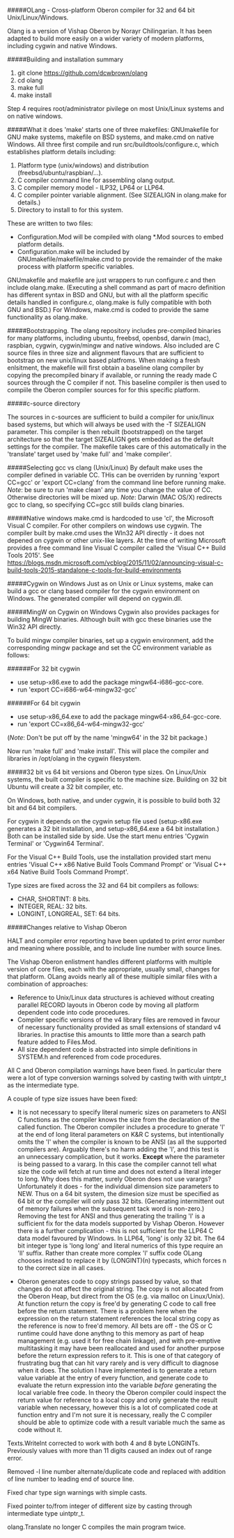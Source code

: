 #####OLang - Cross-platform Oberon compiler for 32 and 64 bit Unix/Linux/Windows.

Olang is a version of Vishap Oberon by Norayr Chilingarian. It has been adapted to build more easily on a wider variety of modern platforms, including cygwin and native Windows.

#####Building and installation summary

1. git clone https://github.com/dcwbrown/olang
2. cd olang
3. make full
4. make install

Step 4 requires root/administrator pivilege on most Unix/Linux systems and on native windows.

#####What it does
'make' starts one of three makefiles: GNUmakefile for GNU make systems, makefile on BSD systems, and make.cmd on native Windows. 
All three first compile and run src/buildtools/configure.c, which establishes platform details including:

1. Platform type (unix/windows) and distribution (freebsd/ubuntu/raspbian/...).
2. C compiler command line for assembling olang output.
3. C compiler memory model - ILP32, LP64 or LLP64.
4. C compiler pointer variable alignment. (See SIZEALIGN in olang.make for details.)
5. Directory to install to for this system.

These are written to two files: 
 - Configuration.Mod will be compiled with olang *.Mod sources to embed platform details.
 - Configuration.make will be included by GNUmakefile/makefile/make.cmd to provide the remainder of the make process with platform specific variables.

GNUmakefile and makefile are just wrappers to run configure.c and then include olang.make. (Executing a shell command as part of macro definition has different syntax in BSD and GNU, but with all the platform specific details handled in configure.c, olang.make is fully compatible with both GNU and BSD.) For Windows, make.cmd is coded to provide the same functionality as olang.make.

#####Bootstrapping.
The olang repository includes pre-compiled binaries for many platforms, including ubuntu, freebsd, openbsd, darwin (mac), raspbian, cygwin, cygwin/mingw and native windows.
Also included are C source files in three size and alignment flavours that are sufficient to bootstrap on new unix/linux based platfroms.
When making a fresh enlsitment, the makefile will first obtain a baseline olang compiler by copying the precompiled binary if available, or running the ready made C sources through the C compiler if not. This baseline compiler is then used to compiile the Oberon compiler sources for for this specific platform.

#####c-source directory

The sources in c-sources are sufficient to build a compiler for unix/linux based systems, but which  will always be used with the -T SIZEALIGN parameter. This compiler is then rebuilt (bootstrapped) on the target architecture so that the target SIZEALIGN gets embedded as the default settings for the compiler. The makefile takes care of this automatically in the 'translate' target used by 'make full' and 'make compiler'.

#####Selecting gcc vs clang (Unix/Linux)
By default make uses the compiler defined in variable CC. THis can be overriden by running 'export CC=gcc' or 'export CC=clang' from the command line before running make.
*Note*: be sure to run 'make clean' any time you change the value of CC. Otherwise directories will be mixed up.
*Note*: Darwin (MAC OS/X) redirects gcc to clang, so specifying CC=gcc still builds clang binaries.

#####Native windows
make.cmd is hardcoded to use 'cl', the Microsoft Visual C compiler. For other compilers on windows use cygwin.
The compiler built by make.cmd uses the WIn32 API directly - it does not depened on cygwin or other unix-like layers.
At the time of writing Microsoft provides a free command line Visual C compiler called the 'Visual C++ Build Tools 2015'. See https://blogs.msdn.microsoft.com/vcblog/2015/11/02/announcing-visual-c-build-tools-2015-standalone-c-tools-for-build-environments

#####Cygwin on Windows
Just as on Unix or Linux systems, make can build a gcc or clang based compiler for the cygwin environment on Windows. The generated compiler will depend on cygwin.dll.

#####MingW on Cygwin on Windows
Cygwin also provides packages for building MingW binaries. Although built with gcc these binaries use the Win32 API directly.

To build mingw compiler binaries, set up a cygwin environment, add the corresponding mingw package and set the CC environment variable as follows:

######For 32 bit cygwin
 - use setup-x86.exe to add the package mingw64-i686-gcc-core.
 - run 'export CC=i686-w64-mingw32-gcc'

######For 64 bit cygwin
 - use setup-x86_64.exe to add the package mingw64-x86_64-gcc-core.
 - run 'export CC=x86_64-w64-mingw32-gcc'

(*Note*: Don't be put off by the name 'mingw64' in the 32 bit package.)

Now run 'make full' and 'make install'. This will place the compiler and libraries in /opt/olang in the cygwin filesystem.

#####32 bit vs 64 bit versions and Oberon type sizes.
On Linux/Unix systems, the built compiler is specific to the machine size. Building on 32 bit Ubuntu will create a 32 bit compiler, etc.

On Windows, both native, and under cygwin, it is possible to build both 32 bit and 64 bit compilers. 

For cygwin it depends on the cygwin setup file used (setup-x86.exe generates a 32 bit installation, and setup-x86_64.exe a 64 bit installation.) Both can be installed side by side. Use the start menu entries 'Cygwin Terminal' or 'Cygwin64 Terminal'.

For the Visual C\++ Build Tools,  use the installation provided start menu entries 'Visual C\++ x86 Native Build Tools Command Prompt' or 'Visual C\++ x64 Native Build Tools Command Prompt'. 

Type sizes are fixed across the 32 and 64 bit compilers as follows:
 - CHAR, SHORTINT: 8 bits.
 - INTEGER, REAL: 32 bits.
 - LONGINT, LONGREAL, SET: 64 bits.

#####Changes relative to Vishap Oberon

HALT and compiler error reporting have been updated to print error number and meaning where possible, and to include line number with source lines.

The Vishap Oberon enlistment handles different platforms with multiple version of core files, each with the appropriate, usually small, changes for that platform. OLang avoids nearly all of these multiple similar files with a combination of approaches:

 - Reference to Unix/Linux data structures is achieved without creating parallel RECORD layouts in Oberon code by moving all platform dependent code into code procedures.
 - Compiler specific versions of the v4 library files are removed in favour of necessary functionality provided as small extensions of standard v4 libraries. In practise this amounts to little more than a search path feature added to Files.Mod.
 - All size dependent code is abstracted into simple definitions in SYSTEM.h and referenced from code procedures.

All C and Oberon compilation warnings have been fixed. In particular there were a lot of type conversion warnings solved by casting twith with uintptr_t as the intermediate type.

A couple of type size issues have been fixed:

 - It is not necessary to specify literal numeric sizes on parameters to ANSI C functions as the compiler knows the size from the declaration of the called function. 
The Oberon compiler includes a procedure to gnerate 'l' at the end of long literal parameters on K&R C systems, but intentionally omits the 'l' when the compiler is known to be ANSI (as all the supported compilers are). 
Arguably there's no harm adding the 'l', and this test is an unnecessary complication, but it works. 
**Except** where the parameter is being passed to a vararg. In this case the compiler cannot tell what size the code will fetch at run time and does not extend a literal integer to long. 
Why does this matter, surely Oberon does not use varargs? 
Unfortunately it does - for the individual dimension size parameters to NEW. Thus on a 64 bit system, the dimesion size must be specified as 64 bit or the compiler will only pass 32 bits. (Generating intermittent out of memory failures when the subsequent tack word is non-zero.)  
Removing the test for ANSI and thus generating the trailing 'l' is a sufficient fix for the data models supported by Vishap Oberon. 
However there is a further complication - this is not sufficient for the LLP64 C data model favoured by Windows. In LLP64, 'long' is only 32 bit. The 64 bit integer type is  'long long' and literal numerics of this type require an 'll' suffix. 
Rather than create more complex 'l' suffix code OLang chooses instead to replace it by (LONGINT)(n) typecasts, which forces n to the correct size in all cases.

 - Oberon generates code to copy strings passed by value, so that changes do not affect the original string. 
The copy is not allocated from the Oberon Heap, but direct from the OS (e.g. via malloc on Linux/Unix). At function return the copy is free'd by generating C code to call free before the return statement. 
There is a problem here when the expression on the return statement references the local string copy as the reference is now to free'd memory. 
All bets are off - the OS or C runtime could have done anythng to this memory as part of heap management (e.g. used it for free chain linkage), and with pre-emptive multitasking it may have been reallocated and used for another purpose before the return expression refers to it. 
This is one of that category of frustrating bug that can hit vary rarely and is very difficult to diagnose when it does. 
The solution I have implemented is to generate a return value variable at the entry of every function, and generate code to evaluate the return expression into the variable *before* generating the local variable free code. 
In theory the Oberon compiler could inspect the return value for reference to a local copy and only generate the result variable when necessary, however this is a lot of complicated code at function entry and I'm not sure it is necessary, really the C compiler should be able to optimize code with a result variable much the same as code without it.

Texts.WriteInt corrected to work with both 4 and 8 byte LONGINTs. Previously values with more than 11 digits caused an index out of range error.

Removed -l line number alternate/duplicate code and replaced with addition of line number to leading end of source line.

Fixed char type sign warnings with simple casts.

Fixed pointer to/from integer of different size by casting through intermediate type uintptr_t.

olang.Translate no longer C compiles the main program twice.
